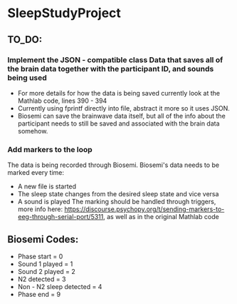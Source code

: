 # SleepStudyProject

## TO_DO:
### Implement the JSON - compatible class Data that saves all of the brain data together with the participant ID, and sounds being used
 - For more details for how the data is being saved currently look at the Mathlab code, lines 390 - 394
 - Currently using fprintf directly into file, abstract it more so it uses JSON.
 - Biosemi can save the brainwave data itself, but all of the info about the participant needs to still be saved and associated with the brain data somehow.

### Add markers to the loop
The data is being recorded through Biosemi. Biosemi's data needs to be marked every time:
- A new file is started
- The sleep state changes from the desired sleep state and vice versa
- A sound is played
The marking should be handled through triggers, more info here: https://discourse.psychopy.org/t/sending-markers-to-eeg-through-serial-port/5311, as well as in the original Mathlab code

## Biosemi Codes:
- Phase start = 0
- Sound 1 played = 1
- Sound 2 played = 2
- N2 detected = 3
- Non - N2 sleep detected = 4
- Phase end = 9
